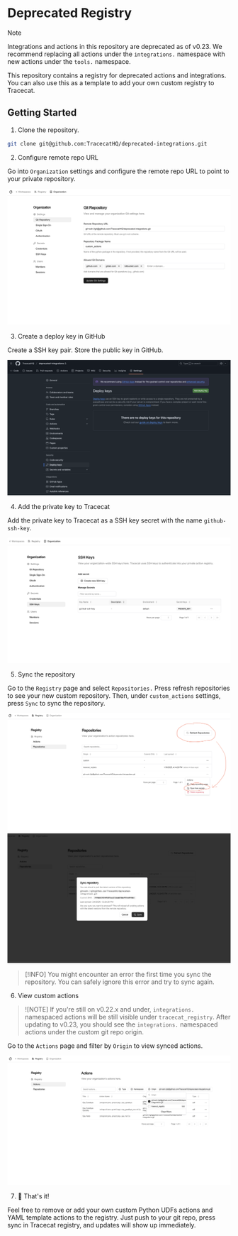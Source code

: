 # Deprecated Registry

> [!NOTE]
> Integrations and actions in this repository are deprecated as of v0.23.
> We recommend replacing all actions under the `integrations.` namespace with new actions under the `tools.` namespace.

This repository contains a registry for deprecated actions and integrations.
You can also use this as a template to add your own custom registry to Tracecat.

## Getting Started

1. Clone the repository.
```bash
git clone git@github.com:TracecatHQ/deprecated-integrations.git
```

2. Configure remote repo URL

Go into `Organization` settings and configure the remote repo URL to point to your private repository.

![Remote Repo URL](/img/git-repo.png)

3. Create a deploy key in GitHub

Create a SSH key pair. Store the public key in GitHub.

![Deploy Keys](/img/deploy-keys.png)

4. Add the private key to Tracecat

Add the private key to Tracecat as a SSH key secret with the name `github-ssh-key`.

![SSH Key](/img/ssh-key.png)

5. Sync the repository

Go to the `Registry` page and select `Repositories.`
Press refresh repositories to see your new custom repository.
Then, under `custom_actions` settings, press `Sync` to sync the repository.

![Sync repository](/img/sync.png)
![Sync confirmation](/img/sync-confirm.png)

> [!INFO]
> You might encounter an error the first time you sync the repository.
> You can safely ignore this error and try to sync again.

6. View custom actions

> ![NOTE]
> If you're still on v0.22.x and under, `integrations.` namespaced actions will be still visible under `tracecat_registry`.
> After updating to v0.23, you should see the `integrations.` namespaced actions under the custom git repo origin.

Go to the `Actions` page and filter by `Origin` to view synced actions.

![Actions](/img/actions.png)


7. 🎉 That's it!

Feel free to remove or add your own custom Python UDFs actions and YAML template actions to the registry.
Just push to your git repo, press sync in Tracecat registry, and updates will show up immediately.
